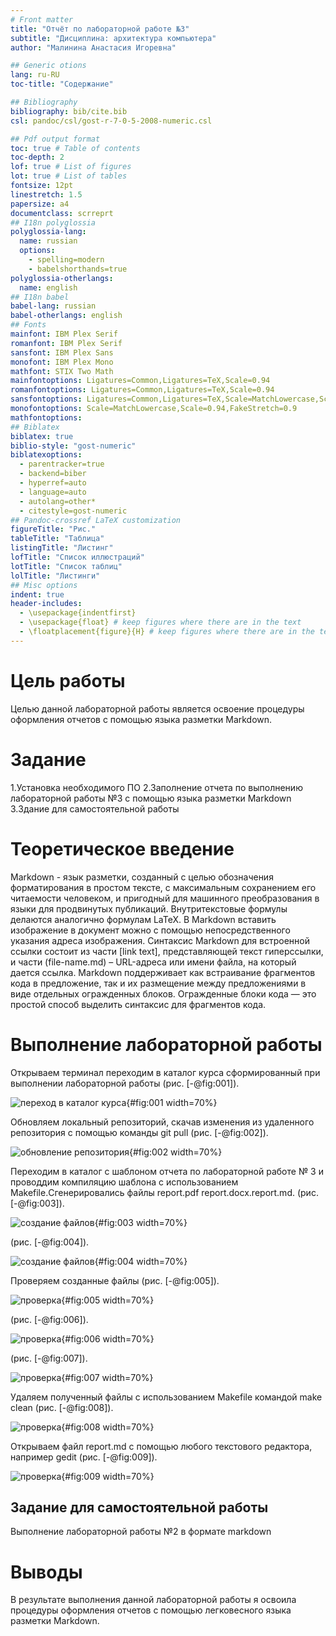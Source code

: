 ```yaml
---
# Front matter
title: "Отчёт по лабораторной работе №3"
subtitle: "Дисциплина: архитектура компьютера"
author: "Малинина Анастасия Игоревна"

## Generic otions
lang: ru-RU
toc-title: "Содержание"

## Bibliography
bibliography: bib/cite.bib
csl: pandoc/csl/gost-r-7-0-5-2008-numeric.csl

## Pdf output format
toc: true # Table of contents
toc-depth: 2
lof: true # List of figures
lot: true # List of tables
fontsize: 12pt
linestretch: 1.5
papersize: a4
documentclass: scrreprt
## I18n polyglossia
polyglossia-lang:
  name: russian
  options:
	- spelling=modern
	- babelshorthands=true
polyglossia-otherlangs:
  name: english
## I18n babel
babel-lang: russian
babel-otherlangs: english
## Fonts
mainfont: IBM Plex Serif
romanfont: IBM Plex Serif
sansfont: IBM Plex Sans
monofont: IBM Plex Mono
mathfont: STIX Two Math
mainfontoptions: Ligatures=Common,Ligatures=TeX,Scale=0.94
romanfontoptions: Ligatures=Common,Ligatures=TeX,Scale=0.94
sansfontoptions: Ligatures=Common,Ligatures=TeX,Scale=MatchLowercase,Scale=0.94
monofontoptions: Scale=MatchLowercase,Scale=0.94,FakeStretch=0.9
mathfontoptions:
## Biblatex
biblatex: true
biblio-style: "gost-numeric"
biblatexoptions:
  - parentracker=true
  - backend=biber
  - hyperref=auto
  - language=auto
  - autolang=other*
  - citestyle=gost-numeric
## Pandoc-crossref LaTeX customization
figureTitle: "Рис."
tableTitle: "Таблица"
listingTitle: "Листинг"
lofTitle: "Список иллюстраций"
lotTitle: "Список таблиц"
lolTitle: "Листинги"
## Misc options
indent: true
header-includes:
  - \usepackage{indentfirst}
  - \usepackage{float} # keep figures where there are in the text
  - \floatplacement{figure}{H} # keep figures where there are in the text
---
```


# Цель работы

Целью данной лабораторной работы является освоение процедуры оформления отчетов с помощью языка разметки Markdown.

# Задание

1.Установка необходимого ПО
2.Заполнение отчета по выполнению лабораторной работы №3 с помощью языка разметки Markdown
3.Здание для самостоятельной работы

# Теоретическое введение

Markdown - язык разметки, созданный с целью обозначения форматирования в простом тексте, с максимальным сохранением его читаемости человеком, и пригодный для машинного преобразования в языки для продвинутых публикаций. Внутритекстовые формулы делаются аналогично формулам LaTeX. В Markdown вставить изображение в документ можно с помощью непосредственного указания адреса изображения. Синтаксис Markdown для встроенной ссылки состоит из части [link text], представляющей текст гиперссылки, и части (file-name.md) – URL-адреса или имени файла, на который дается ссылка. Markdown поддерживает как встраивание фрагментов кода в предложение, так и их размещение между предложениями в виде отдельных огражденных блоков. Огражденные блоки кода — это простой способ выделить синтаксис для фрагментов кода.

# Выполнение лабораторной работы

Открываем терминал переходим в каталог курса сформированный при выполнении лабораторной работы (рис. [-@fig:001]).

![переход в каталог курса](image/1.png){#fig:001 width=70%}

Обновляем локальный репозиторий, скачав изменения из удаленного репозитория с помощью команды git pull (рис. [-@fig:002]).

![обновление репозитория](image/2.png){#fig:002 width=70%}


Переходим в каталог с шаблоном отчета по лабораторной работе № 3 и проводдим компиляцию шаблона с использованием Makefile.Сгенерировались файлы report.pdf report.docx.report.md. (рис. [-@fig:003]).

![создание файлов](image/3.png){#fig:003 width=70%}

(рис. [-@fig:004]).

![создание файлов](image/4.png){#fig:004 width=70%}

Проверяем созданные файлы (рис. [-@fig:005]).

![проверка](image/5.png){#fig:005 width=70%}

(рис. [-@fig:006]).

![проверка](image/6.png){#fig:006 width=70%}

(рис. [-@fig:007]).

![проверка](image/7.png){#fig:007 width=70%}

Удаляем полученный файлы с использованием Makefile командой make clean (рис. [-@fig:008]).

![проверка](image/8.png){#fig:008 width=70%}


Открываем файл report.md c помощью любого текстового редактора, например gedit (рис. [-@fig:009]).

![проверка](image/9.png){#fig:009 width=70%}

## Задание для самостоятельной работы

Выполнение лабораторной работы №2 в формате markdown

# Выводы

В результате выполнения данной лабораторной работы я освоила процедуры оформления отчетов с помощью легковесного языка разметки Markdown.

